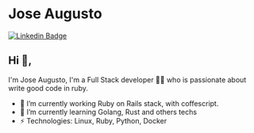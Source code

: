 # Jose Augusto
[![Linkedin Badge](https://img.shields.io/badge/-Jose_Augusto-blue?style=flat-square&logo=Linkedin&logoColor=white&linkhttps://www.linkedin.com/in/joseaugustodev/)](https://www.linkedin.com/in/joseaugustodev/)
## Hi 👋, 
I'm Jose Augusto, I'm a Full Stack developer 👨‍💻 who is passionate about write good code in ruby. 

- 🔭 I’m currently working Ruby on Rails stack, with coffescript.
- 🌱 I’m currently learning Golang, Rust and others techs
-  ⚡ Technologies: Linux, Ruby, Python, Docker
